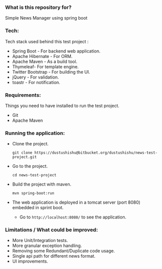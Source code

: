 
### What is this repository for? ###

Simple News Manager using spring boot 

### Tech: ###
Tech stack used behind this test project :

* Spring Boot - For backend web application.
* Apache Hibernate - For ORM.
* Apache Maven - As a build tool.
* Thymeleaf- For template engine.
* Twitter Bootstrap - For building the UI.
* jQuery - For validation.
* toastr - For notification.

### Requirements: ###
Things you need to have installed to run the test project. 

 - Git
 - Apache Maven

### Running the application: ###

 - Clone the project.

    ```
    git clone https://dustushishu@bitbucket.org/dustushishu/news-test-project.git
    ```
    
 - Go to the project.
    ```
    cd news-test-project
    ```
    
 - Build the project with maven.
   ```
   mvn spring-boot:run
   ```
   
 - The web application is deployed in a tomcat server (port 8080) embedded in sprint boot.
     -  Go to  `http://localhost:8080/` to see the application.
  

 
### Limitations / What could be improved: ###
-   More Unit/Integration tests.
-   More granular exception handling.
-   Removing some Redundant/Duplicate code usage.
-   Single api path for different news format.
-   UI improvements.

 






